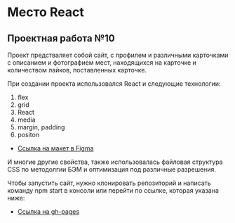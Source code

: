 # Место React
## Проектная работа №10

Проект предстваляет собой сайт, с профилем и различными карточками с описанием и фотографием мест, находящихся на карточке и количеством лайков, поставленных карточке.

При создании проекта использовался React и следующие технологии:
1. flex
2. grid
2. React
3. media
4. margin, padding
5. positon

* [Ссылка на макет в Figma](https://www.figma.com/file/2cn9N9jSkmxD84oJik7xL7/JavaScript.-Sprint-4?node-id=28212%3A155)

И многие другие свойства, также использовалась файловая структура CSS по методолгии БЭМ и оптимизация под различные разрешения.

Чтобы запустить сайт, нужно клонировать репозиторий и написать команду npm start в консоли или перейти по ссылке, которая указана ниже:

* [Ссылка на gh-pages](https://sosalnet.github.io/mesto/)


